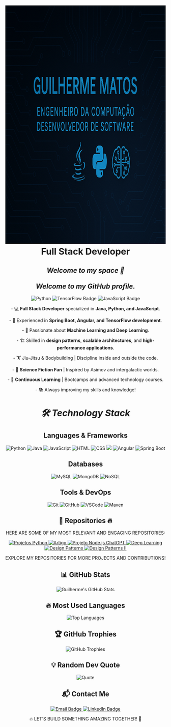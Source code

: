 <h1 align="center">
<img
      src = "./docs/assets/Gui - Perfil.png"
      alt = "TrantorFinance"
      width = "950"
      height = "750"
   />
   </br>
Full Stack Developer
</h1>


<h2 align="center">
  <em>Welcome to my space 🚀</em> 
  <br>
  <br>
  <em><strong>Welcome to my GitHub profile.</strong></em>
</h2>
<p align="center">
  <img src="https://img.shields.io/badge/Python-black?style=for-the-badge&logo=python&logoColor=blue" alt="Python">
  <img src="https://img.shields.io/badge/TensorFlow-black?style=for-the-badge&logo=tensorflow&logoColor=orange" alt="TensorFlow Badge">
  <img src="https://img.shields.io/badge/JavaScript-black?style=for-the-badge&logo=javascript&logoColor=yellow" alt="JavaScript Badge">
</p>
<p align="center">
- 💻 <Strong>Full Stack Developer</Strong> specialized in <Strong>Java, Python, and JavaScript</Strong>.
</p>
<p align="center">
- 🚀 Experienced in <Strong>Spring Boot, Angular, and TensorFlow development</Strong>.
</p>
<p align="center">
- 🔬 Passionate about <Strong>Machine Learning and Deep Learning</Strong>.
</p>
<p align="center">
- 🏗 Skilled in <Strong>design patterns</Strong>, <Strong>scalable architectures</Strong>, and <Strong>high-performance applications</Strong>.
</p>
<p align="center">
- 🏋️ Jiu-Jitsu & Bodybuilding | Discipline inside and outside the code.
</p>
<p align="center">
- 📖 <Strong>Science Fiction Fan</Strong> | Inspired by Asimov and intergalactic worlds.
</p>
<p align="center">
- 🌱 <Strong>Continuous Learning</Strong> | Bootcamps and advanced technology courses.
</p>
<p align="center">
- 📚 Always improving my skills and knowledge!
</p>


<h1 align="center">
  <em>🛠️ Technology Stack</em>
</h1>


<h2 align="center">
  <Strong>Languages & Frameworks</Strong>
</h2>
<p align="center">
  <img src="https://img.shields.io/badge/Python-black?style=for-the-badge&logo=python&logoColor=blue" alt="Python">
  <img src="https://img.shields.io/badge/Java-black?style=for-the-badge&logo=java&logoColor=white" alt="Java">
  <img src="https://img.shields.io/badge/JavaScript-black?style=for-the-badge&logo=javascript&logoColor=yellow" alt="JavaScript">
  <img src="https://img.shields.io/badge/HTML-black?style=for-the-badge&logo=html5&logoColor=E34F26" alt="HTML">
  <img src="https://img.shields.io/badge/CSS-black?style=for-the-badge&logo=css3&logoColor=1572B6" alt="CSS">
  <img src="https://img.shields.io/badge/-Nodejs-black?style=for-the-badge&logo=Node.js"/>
  <img src="https://img.shields.io/badge/Angular-black?style=for-the-badge&logo=angular&logoColor=DD0031" alt="Angular">
  <img src="https://img.shields.io/badge/Spring_Boot-black?style=for-the-badge&logo=spring-boot&logoColor=6DB33F" alt="Spring Boot">
</p>


<h2 align="center">
  <Strong>Databases</Strong>
</h2>
<p align="center">
  <img src="https://img.shields.io/badge/MySQL-black?style=for-the-badge&logo=mysql&logoColor=4479A1" alt="MySQL">
  <img src="https://img.shields.io/badge/MongoDB-black?style=for-the-badge&logo=mongodb&logoColor=47A248" alt="MongoDB">
  <img src="https://img.shields.io/badge/NoSQL-black?style=for-the-badge&logo=nosql&logoColor=green" alt="NoSQL">
</p>


<h2 align="center">
  <Strong>Tools & DevOps</Strong>
</h2>
<p align="center">
  <img src="https://img.shields.io/badge/Git-black?style=for-the-badge&logo=git&logoColor=F05032" alt="Git">
  <img src="https://img.shields.io/badge/GitHub-black?style=for-the-badge&logo=github&logoColor=white" alt="GitHub">
  <img src="https://img.shields.io/badge/VSCode-black?style=for-the-badge&logo=vscode&logoColor=007ACC" alt="VSCode">
  <img src="https://img.shields.io/badge/Maven-black?style=for-the-badge&logo=apache-maven&logoColor=C71A36" alt="Maven">
</p>


<h2 align="center">
  <Strong>📂 Repositories 🔥</Strong>
</h2>
<p align="center">
<span style="text-transform: uppercase;">Here are some of my most relevant and engaging repositories:</span>
</p>
<p align="center">
  <!-- Repositório Projetos Python -->
  <a href="https://github.com/GuilhermeM070/Projetos-Python" target="_blank">
    <img src="https://img.shields.io/badge/Projetos Python-black?style=for-the-badge&logo=python&logoColor=blue" alt="Projetos Python"/>
  </a>
  <!-- Repositório Artigo sobre Web3 e Blockchain -->
  <a href="https://github.com/GuilhermeM070/Artigo_Neural_Networks_Blockchain" target="_blank">
    <img src="https://img.shields.io/badge/Artigo Web3 e Blockchain-black?style=for-the-badge&&logoColor=white" alt="Artigo"/>
  </a>
  <!-- Repositório Projeto Node.js ChatGPT -->
  <a href="https://github.com/GuilhermeM070/Projeto_Node.js_ChatGPT" target="_blank">
    <img src="https://img.shields.io/badge/Projeto Node.js ChatGPT-black?style=for-the-badge&logo=Node.js&logoColor=green" alt="Projeto Node.js ChatGPT"/>
  </a>
   <!-- Repositório Deep Learning -->
  <a href="https://github.com/GuilhermeM070/Deep-Learning" target="_blank">
    <img src="https://img.shields.io/badge/Deep Learning-black?style=for-the-badge&logo=tensorflow&logoColor=00AEEF" alt="Deep Learning"/>
  </a>
  <!-- Repositório Design Patterns -->
  <a href="https://github.com/GuilhermeM070/Design_Patterns" target="_blank">
    <img src="https://img.shields.io/badge/Design Patterns-black?style=for-the-badge&logo=java&logoColor=purple" alt="Design Patterns"/>
  </a>
  <!-- Repositório Design Patterns II -->
  <a href="https://github.com/GuilhermeM070/Design-Patterns-II" target="_blank">
    <img src="https://img.shields.io/badge/Design Patterns II-black?style=for-the-badge&logo=java&logoColor=purple" alt="Design Patterns II"/>
  </a>
<p align="center">
<span style="text-transform: uppercase;"🔍 <Strong>Explore my repositories for more projects and contributions!</Strong></span>
</p>


<h2 align="center">
  <Strong>📊 GitHub Stats</Strong>
</h2>
<p align="center">
  <img src="https://github-readme-stats.vercel.app/api?username=GuilhermeMatos&show_icons=true&theme=tokyonight" alt="Guilherme's GitHub Stats">
</p>


<h2 align="center">
  <Strong>🔥 Most Used Languages</Strong>
</h2>
<p align="center">
  <img src="https://github-readme-stats.vercel.app/api/top-langs/?username=GuilhermeMatos&layout=compact&theme=tokyonight" alt="Top Languages">
</p>


<h2 align="center">
  <Strong>🏆 GitHub Trophies</Strong>
</h2>
<p align="center">
  <img src="https://github-profile-trophy.vercel.app/?username=GuilhermeMatos&theme=darkhub" alt="GitHub Trophies">
</p>


<h2 align="center">
  <Strong>💡 Random Dev Quote</Strong>
</h2>
<p align="center">
  <img src="https://quotes-github-readme.vercel.app/api?type=horizontal&theme=radical" alt="Quote">
</p>


<h2 align="center">
  <Strong>📬 Contact Me</Strong>
</h2>
<p align="center">
  <a href="mailto:guimatos070@gmail.com">
    <img src="https://img.shields.io/badge/Email-guimatos070%40gmail.com-black?style=for-the-badge&logo=gmail&logoColor=D14836" alt="Email Badge">
  </a>
  <a href="https://www.linkedin.com/in/guilherme-matos-413400200">
    <img src="https://img.shields.io/badge/LinkedIn-Guilherme%20Matos-black?style=for-the-badge&logo=linkedin&logoColor=blue" alt="LinkedIn Badge">
  </a>
</p>

<p align="center">
  <span style="text-transform: uppercase;"<Strong>🔥 Let’s build something amazing together! 🚀</Strong></span>
</p>
